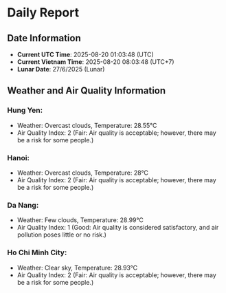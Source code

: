 # Daily Report
## Date Information
- **Current UTC Time**: 2025-08-20 01:03:48 (UTC)
- **Current Vietnam Time**: 2025-08-20 08:03:48 (UTC+7)
- **Lunar Date**: 27/6/2025 (Lunar)

## Weather and Air Quality Information

### Hung Yen:
- Weather: Overcast clouds, Temperature: 28.55°C
- Air Quality Index: 2 (Fair: Air quality is acceptable; however, there may be a risk for some people.)

### Hanoi:
- Weather: Overcast clouds, Temperature: 28°C
- Air Quality Index: 2 (Fair: Air quality is acceptable; however, there may be a risk for some people.)

### Da Nang:
- Weather: Few clouds, Temperature: 28.99°C
- Air Quality Index: 1 (Good: Air quality is considered satisfactory, and air pollution poses little or no risk.)

### Ho Chi Minh City:
- Weather: Clear sky, Temperature: 28.93°C
- Air Quality Index: 2 (Fair: Air quality is acceptable; however, there may be a risk for some people.)
